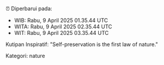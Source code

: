 ⏰ Diperbarui pada:
- WIB: Rabu, 9 April 2025 01.35.44 UTC
- WITA: Rabu, 9 April 2025 02.35.44 UTC
- WIT: Rabu, 9 April 2025 03.35.44 UTC

Kutipan Inspiratif:
"Self-preservation is the first law of nature."


Kategori: nature

